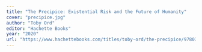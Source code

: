 ```yaml
---
title: "The Precipice: Existential Risk and the Future of Humanity"
cover: "precipice.jpg"
author: "Toby Ord"
editor: "Hachette Books"
year: "2020"
url: "https://www.hachettebooks.com/titles/toby-ord/the-precipice/9780316484893"
---
```

